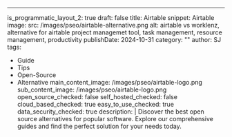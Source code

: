 ---
is_programmatic_layout_2: true
draft: false
title: Airtable
snippet: Airtable
image:
  src: /images/pseo/airtable-alternative.png
  alt: airtable vs worklenz, alternative for airtable project managemet tool, task management, resource management, productivity
publishDate: 2024-10-31
category: ""
author: SJ
tags:
  - Guide
  - Tips
  - Open-Source
  - Alternative
main_content_image: /images/pseo/airtable-logo.png
sub_content_image: /images/pseo/airtable-logo.png
open_source_checked: false
self_hosted_checked: false
cloud_based_checked: true
easy_to_use_checked: true
data_security_checked: true
description: |
   Discover the best open source alternatives for popular software. Explore our comprehensive guides and find the perfect solution for your needs today.